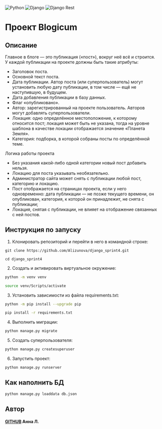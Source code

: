 <div id="header" align="left">
    <img src="https://img.shields.io/badge/Python-blue?logo=python&logoColor=yellow" alt="Python"/>
    <img src="https://img.shields.io/badge/Django-dark_green?logo=django&logoColor=white" alt="Django"/>
    <img src="https://img.shields.io/badge/Django-rest-red?logo=django&logoColor=white" alt="Django Rest"/>
</div>

# Проект Blogicum

## Описание
Главное в блоге — это публикация («пост»), вокруг неё всё и строится. У каждой публикации на проекте должны быть такие атрибуты:
 - Заголовок поста.
 - Основной текст поста.
 - Дата публикации. Автор поста (или суперпользователь) могут установить любую дату публикации, в том числе — ещё не наступившую, в будущем.
 - Дата добавления публикации в базу данных.
 - Флаг «опубликовано».
 - Автор: зарегистрированный на проекте пользователь. Авторов могут добавлять суперпользователи.
 - Локация: одно определённое местоположение, к которому относится пост; локация может быть не указана, тогда на уровне шаблона в качестве локации отображается значение «Планета Земля».
 - Категория: подборка, в которой собраны посты по определённой теме.


Логика работы проекта
 - Без указания какой-либо одной категории новый пост добавить нельзя.
 - Локацию для поста указывать необязательно.
 - Администратор сайта может снять с публикации любой пост, категорию и локацию.
 - Пост отображается на страницах проекта, если у него одновременно:
дата публикации — не позже текущего времени, он опубликован,
категория, к которой он принадлежит, не снята с публикации;
 - Локация, снятая с публикации, не влияет на отображение связанных с ней постов.

## Инструкция по запуску

1) Клонировать репозиторий и перейти в него в командной строке:

```
git clone https://github.com/Alizunova/django_sprint4.git
```

```
cd django_sprint4
```

2) Cоздать и активировать виртуальное окружение:

```bash
python -m venv venv
```

```bash
source venv/Scripts/activate
```

3) Установить зависимости из файла requirements.txt:

```bash
python -m pip install --upgrade pip
```

```bash
pip install -r requirements.txt
```

4) Выполнить миграции:

```bash
python manage.py migrate
```

5) Создать суперпользователя:

```bash
python manage.py createsuperuser
```

6) Запустить проект:

```bash
python manage.py runserver
```

## Как наполнить БД

```bash
python manage.py loaddata db.json 
```

## Автор
#### [GITHUB](https://github.com/Alizunova) Анна Л.
